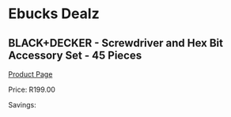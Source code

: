 
# Ebucks Dealz
## BLACK+DECKER - Screwdriver and Hex Bit Accessory Set - 45 Pieces
[Product Page](https://www.ebucks.com/web/shop/productSelected.do?prodId=1153580404&catId=370101825)

Price: R199.00

Savings: 


	